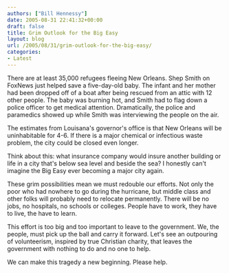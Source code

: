 ```yaml
---
authors: ["Bill Hennessy"]
date: 2005-08-31 22:41:32+00:00
draft: false
title: Grim Outlook for the Big Easy
layout: blog
url: /2005/08/31/grim-outlook-for-the-big-easy/
categories:
- Latest
---
```


There are at least 35,000 refugees fleeing New Orleans.  Shep Smith on FoxNews just helped save a five-day-old baby.  The infant and her mother had been dropped off of a boat after being rescued from an attic with 12 other people.  The baby was burning hot, and Smith had to flag down a police officer to get medical attention.  Dramatically, the police and paramedics showed up while Smith was interviewing the people on the air.

The estimates from Louisana's governor's office is that New Orleans will be uninhabitable for 4-6.  If there is a major chemical or infectious waste problem, the city could be closed even longer.

Think about this:  what insurance company would insure another building or life in a city that's below sea level and beside the sea?  I honestly can't imagine the Big Easy ever becoming a major city again.

These grim possibilities mean we must redouble our efforts.  Not only the poor who had nowhere to go during the hurricane, but middle class and other folks will probably need to relocate permanently.  There will be no jobs, no hospitals, no schools or colleges.  People have to work, they have to live, the have to learn.

This effort is too big and too important to leave to the government.  We, the people, must pick up the ball and carry it forward.  Let's see an outpouring of volunteerism, inspired by true Christian charity, that leaves the government with nothing to do and no one to help.

We can make this tragedy a new beginning.  Please help. 
